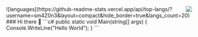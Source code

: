 <img align="right" src="https://github-readme-stats.vercel.app/api?username=Sm4Z0n3&show_icons=true&icon_color=CE1D2D&text_color=718096&bg_color=ffffff&hide_title=true" />
![languages](https://github-readme-stats.vercel.app/api/top-langs/?username=sm4Z0n3&layout=compact&hide_border=true&langs_count=20)
### Hi there  🌅
```c#
public static void Main(string[] args)
{
  Console.WriteLine("Hello World");
}
```
